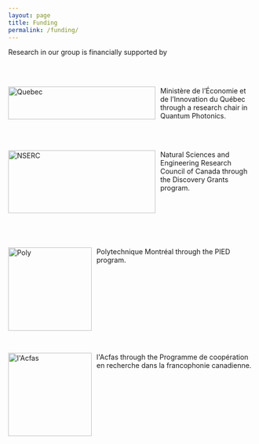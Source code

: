 ```yaml
---
layout: page
title: Funding 
permalink: /funding/
---
```


Research in our group is financially supported by

<br>
<br>

<img src="https://github.com/polyquantique/polyquantique.github.io/raw/master/assets/images/quebec.svg"
     alt="Quebec"
     width="300" 
     height="67"
     style="float: left; margin-right: 10px;" /> Ministère de l’Économie et de l’Innovation du Québec through a research chair in Quantum Photonics.

<br>
<br>

<img src="https://github.com/polyquantique/polyquantique.github.io/raw/master/assets/images/nserc.svg"
     alt="NSERC"
     width="300" 
     height="128"
     style="float: left; margin-right: 10px;" /> Natural Sciences and Engineering Research Council of Canada through the Discovery Grants program.

<br>
<br>
<br>
<br>
<br>

<img src="https://github.com/polyquantique/polyquantique.github.io/raw/master/assets/images/poly.svg"
     alt="Poly"
     width="170" 
     height="170"
     style="float: left; margin-right: 10px;" /> Polytechnique Montréal through the PIED program.


<br>
<br>
<br>
<br>
<br>
<br>
<br>
<br>
<br>


<img src="https://github.com/polyquantique/polyquantique.github.io/raw/master/assets/images/acfas.svg"
     alt="l'Acfas"
     width="170" 
     height="170"
     style="float: left; margin-right: 10px;" /> l'Acfas through the Programme de coopération en recherche dans la francophonie canadienne.
